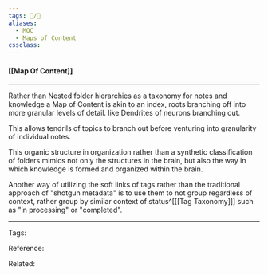 ```yaml
---
tags: 📝️/🌲️
aliases: 
  - MOC
  - Maps of Content
cssclass:
---
```


#### [[Map Of Content]]

---

Rather than Nested folder hierarchies as a taxonomy for notes and knowledge a Map of Content is akin to an index, roots branching off into more granular levels of detail. like Dendrites of neurons branching out.

This allows tendrils of topics to branch out before venturing into granularity of individual notes. 

This organic structure in organization rather than a synthetic classification of folders mimics not only the structures in the brain, but also the way in which knowledge is formed and organized within the brain.

Another way of utilizing the soft links of tags rather than the traditional approach of "shotgun metadata" is to use them to not group regardless of context, rather group by similar context of status^[[[Tag Taxonomy]]] such as "in processing" or "completed". 

---
Tags: 

Reference:

Related:
